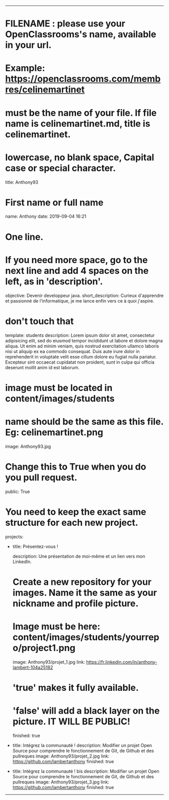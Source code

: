 ---

# FILENAME : please use your OpenClassrooms's name, available in your url.
# Example: https://openclassrooms.com/membres/celinemartinet
# must be the name of your file. If file name is celinemartinet.md, title is celinemartinet.
# lowercase, no blank space, Capital case or special character.
title: Anthony93

# First name or full name
name: Anthony
date: 2019-09-04 16:21

# One line.
# If you need more space, go to the next line and add 4 spaces on the left, as in 'description'.
objective: Devenir developpeur java.
short_description: Curieux d'apprendre et passionné de l'informatique, je me lance enfin vers ce à quoi j'aspire.

# don't touch that
template: students
description:
    Lorem ipsum dolor sit amet, consectetur adipisicing elit, sed do eiusmod
    tempor incididunt ut labore et dolore magna aliqua. Ut enim ad minim veniam,
    quis nostrud exercitation ullamco laboris nisi ut aliquip ex ea commodo
    consequat. Duis aute irure dolor in reprehenderit in voluptate velit esse
    cillum dolore eu fugiat nulla pariatur. Excepteur sint occaecat cupidatat non
    proident, sunt in culpa qui officia deserunt mollit anim id est laborum.

# image must be located in content/images/students
# name should be the same as this file. Eg: celinemartinet.png
image: Anthony93.jpg

# Change this to True when you do you pull request.
public: True

# You need to keep the exact same structure for each new project.
projects:
  - title: Présentez-vous !

    description: Une présentation de moi-même et un lien vers mon LinkedIn.
    # Create a new repository for your images. Name it the same as your nickname and profile picture.
    # Image must be here: content/images/students/yourrepo/project1.png
    image: Anthony93/projet_1.jpg
    link: https://fr.linkedin.com/in/anthony-lambert-104a25182
    # 'true' makes it fully available.
    # 'false' will add a black layer on the picture. IT WILL BE PUBLIC!
    finished: true
  - title: Intégrez la communauté !
    description: Modifier un projet Open Source pour comprendre le fonctionnement de Git, de Github et des pullreques
    image: Anthony93/projet_2.jpg
    link: https://github.com/lambertanthony
    finished: true
  - title: Intégrez la communauté ! bis
    description: Modifier un projet Open Source pour comprendre le fonctionnement de Git, de Github et des pullreques
    image: Anthony93/projet_3.jpg
    link: https://github.com/lambertanthony
    finished: true
    
---